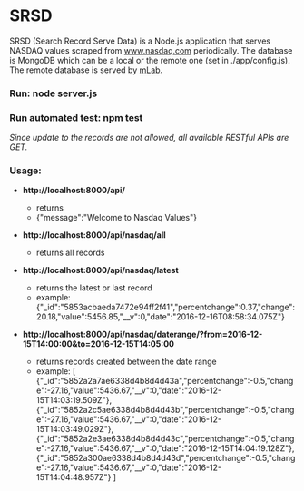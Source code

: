 # SRSD
SRSD (Search Record Serve Data) is a Node.js application that serves NASDAQ values scraped from www.nasdaq.com periodically.
The database is MongoDB which can be a local or the remote one (set in ./app/config.js).
The remote database is served by [mLab](https://mlab.com/home).


### Run: node server.js

### Run automated test: npm test

*Since update to the records are not allowed, all available RESTful APIs are GET.*

### Usage:
* **http://localhost:8000/api/**
  * returns
  * {"message":"Welcome to Nasdaq Values"}

* **http://localhost:8000/api/nasdaq/all**
  * returns all records

* **http://localhost:8000/api/nasdaq/latest**
  * returns the latest or last record
  * example: {"_id":"5853acbaeda7472e94ff2f41","percentchange":0.37,"change":20.18,"value":5456.85,"__v":0,"date":"2016-12-16T08:58:34.075Z"}

* **http://localhost:8000/api/nasdaq/daterange/?from=2016-12-15T14:00:00&to=2016-12-15T14:05:00**
  * returns records created between the date range
  * example:
[
  {"_id":"5852a2a7ae6338d4b8d4d43a","percentchange":-0.5,"change":-27.16,"value":5436.67,"__v":0,"date":"2016-12-15T14:03:19.509Z"},
  {"_id":"5852a2c5ae6338d4b8d4d43b","percentchange":-0.5,"change":-27.16,"value":5436.67,"__v":0,"date":"2016-12-15T14:03:49.029Z"},
  {"_id":"5852a2e3ae6338d4b8d4d43c","percentchange":-0.5,"change":-27.16,"value":5436.67,"__v":0,"date":"2016-12-15T14:04:19.128Z"},
  {"_id":"5852a300ae6338d4b8d4d43d","percentchange":-0.5,"change":-27.16,"value":5436.67,"__v":0,"date":"2016-12-15T14:04:48.957Z"}
 ]
 
 
